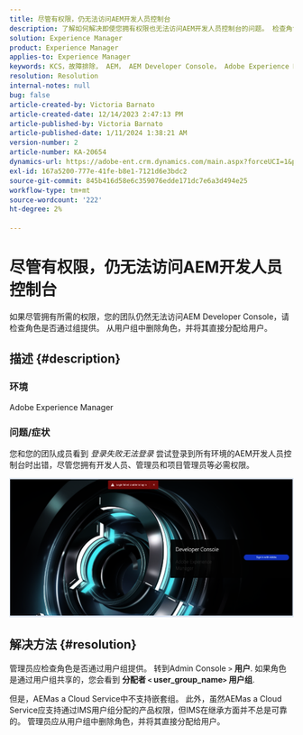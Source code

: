 ```yaml
---
title: 尽管有权限，仍无法访问AEM开发人员控制台
description: 了解如何解决即使您拥有权限也无法访问AEM开发人员控制台的问题。 检查角色是否通过用户组提供。
solution: Experience Manager
product: Experience Manager
applies-to: Experience Manager
keywords: KCS，故障排除， AEM， AEM Developer Console， Adobe Experience Manager，访问，权限，用户组
resolution: Resolution
internal-notes: null
bug: false
article-created-by: Victoria Barnato
article-created-date: 12/14/2023 2:47:13 PM
article-published-by: Victoria Barnato
article-published-date: 1/11/2024 1:38:21 AM
version-number: 2
article-number: KA-20654
dynamics-url: https://adobe-ent.crm.dynamics.com/main.aspx?forceUCI=1&pagetype=entityrecord&etn=knowledgearticle&id=6c7e48a6-8f9a-ee11-be37-6045bd006b25
exl-id: 167a5200-777e-41fe-b8e1-7121d6e3bdc2
source-git-commit: 845b416d58e6c359076edde171dc7e6a3d494e25
workflow-type: tm+mt
source-wordcount: '222'
ht-degree: 2%

---
```


# 尽管有权限，仍无法访问AEM开发人员控制台


如果尽管拥有所需的权限，您的团队仍然无法访问AEM Developer Console，请检查角色是否通过组提供。 从用户组中删除角色，并将其直接分配给用户。

## 描述 {#description}


### 环境

Adobe Experience Manager

### 问题/症状

您和您的团队成员看到 *登录失败无法登录* 尝试登录到所有环境的AEM开发人员控制台时出错，尽管您拥有开发人员、管理员和项目管理员等必需权限。



![](assets/___6d7e48a6-8f9a-ee11-be37-6045bd006b25___.png)


## 解决方法 {#resolution}


管理员应检查角色是否通过用户组提供。 转到Admin Console `>`  <b>用户</b>. 如果角色是通过用户组共享的，您会看到 <b>分配者 `<` user_group_name`>`  用户组</b>.

但是，AEMas a Cloud Service中不支持嵌套组。 此外，虽然AEMas a Cloud Service应支持通过IMS用户组分配的产品权限，但IMS在继承方面并不总是可靠的。 管理员应从用户组中删除角色，并将其直接分配给用户。
